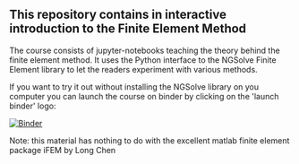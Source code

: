 This repository contains in interactive introduction to the Finite Element Method
---

The course consists of jupyter-notebooks teaching the theory behind the
finite element method. It uses the Python interface to the NGSolve Finite Element
library to let the readers experiment with various methods.

If you want to try it out without installing the NGSolve library on you computer you
can launch the course on binder by clicking on the 'launch binder' logo:

[![Binder](https://mybinder.org/badge_logo.svg)](https://mybinder.org/v2/gh/JSchoeberl/iFEM/master?filepath=iFEM.ipynb)


Note: this material has nothing to do with the excellent matlab finite element package iFEM by Long Chen
